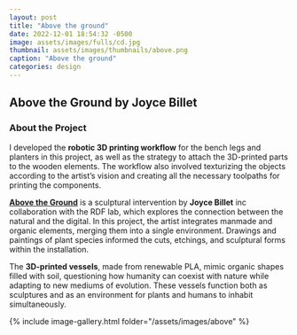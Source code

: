 ```yaml
---
layout: post
title: "Above the ground"
date: 2022-12-01 18:54:32 -0500
image: assets/images/fulls/cd.jpg
thumbnail: assets/images/thumbnails/above.png
caption: "Above the ground"
categories: design
---
```


## Above the Ground by Joyce Billet

### About the Project

I developed the **robotic 3D printing workflow** for the bench legs and planters in this project, as well as the strategy to attach the 3D-printed parts to the wooden elements. The workflow also involved texturizing the objects according to the artist’s vision and creating all the necessary toolpaths for printing the components.

[**Above the Ground**](https://www.joycebillet.com/above-the-ground) is a sculptural intervention by **Joyce Billet** inc collaboration with the RDF lab, which explores the connection between the natural and the digital. In this project, the artist integrates manmade and organic elements, merging them into a single environment. Drawings and paintings of plant species informed the cuts, etchings, and sculptural forms within the installation. 

The **3D-printed vessels**, made from renewable PLA, mimic organic shapes filled with soil, questioning how humanity can coexist with nature while adapting to new mediums of evolution. These vessels function both as sculptures and as an environment for plants and humans to inhabit simultaneously.

{% include image-gallery.html folder="/assets/images/above" %}

